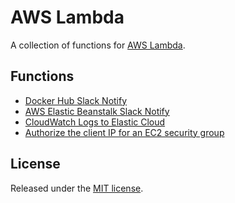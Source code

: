 # AWS Lambda
A collection of functions for [AWS Lambda](https://aws.amazon.com/lambda/).

## Functions
* [Docker Hub Slack Notify](docker-hub-slack-notify)
* [AWS Elastic Beanstalk Slack Notify](aws-eb-slack-notify)
* [CloudWatch Logs to Elastic Cloud](cloudwatch-logs-to-elastic-cloud)
* [Authorize the client IP for an EC2 security group](authorize-ip)

## License
Released under the [MIT license](http://opensource.org/licenses/MIT).
